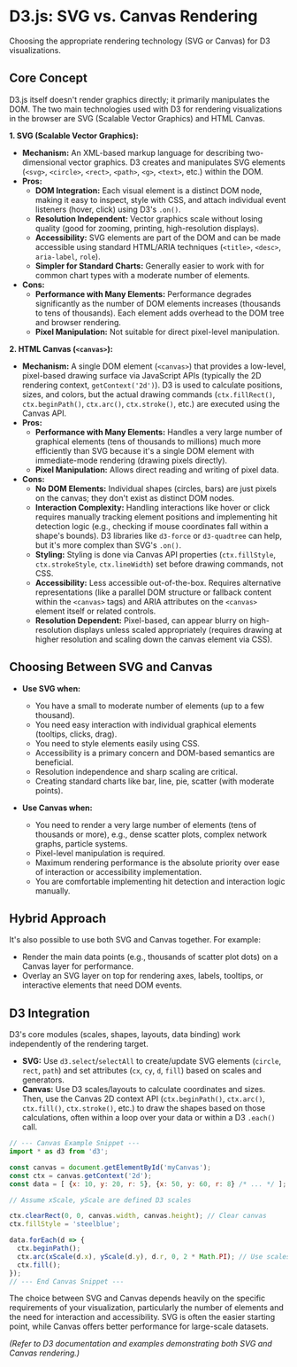 # D3.js: SVG vs. Canvas Rendering

Choosing the appropriate rendering technology (SVG or Canvas) for D3 visualizations.

## Core Concept

D3.js itself doesn't render graphics directly; it primarily manipulates the DOM. The two main technologies used with D3 for rendering visualizations in the browser are SVG (Scalable Vector Graphics) and HTML Canvas.

**1. SVG (Scalable Vector Graphics):**

*   **Mechanism:** An XML-based markup language for describing two-dimensional vector graphics. D3 creates and manipulates SVG elements (`<svg>`, `<circle>`, `<rect>`, `<path>`, `<g>`, `<text>`, etc.) within the DOM.
*   **Pros:**
    *   **DOM Integration:** Each visual element is a distinct DOM node, making it easy to inspect, style with CSS, and attach individual event listeners (hover, click) using D3's `.on()`.
    *   **Resolution Independent:** Vector graphics scale without losing quality (good for zooming, printing, high-resolution displays).
    *   **Accessibility:** SVG elements are part of the DOM and can be made accessible using standard HTML/ARIA techniques (`<title>`, `<desc>`, `aria-label`, `role`).
    *   **Simpler for Standard Charts:** Generally easier to work with for common chart types with a moderate number of elements.
*   **Cons:**
    *   **Performance with Many Elements:** Performance degrades significantly as the number of DOM elements increases (thousands to tens of thousands). Each element adds overhead to the DOM tree and browser rendering.
    *   **Pixel Manipulation:** Not suitable for direct pixel-level manipulation.

**2. HTML Canvas (`<canvas>`):**

*   **Mechanism:** A single DOM element (`<canvas>`) that provides a low-level, pixel-based drawing surface via JavaScript APIs (typically the 2D rendering context, `getContext('2d')`). D3 is used to calculate positions, sizes, and colors, but the actual drawing commands (`ctx.fillRect()`, `ctx.beginPath()`, `ctx.arc()`, `ctx.stroke()`, etc.) are executed using the Canvas API.
*   **Pros:**
    *   **Performance with Many Elements:** Handles a very large number of graphical elements (tens of thousands to millions) much more efficiently than SVG because it's a single DOM element with immediate-mode rendering (drawing pixels directly).
    *   **Pixel Manipulation:** Allows direct reading and writing of pixel data.
*   **Cons:**
    *   **No DOM Elements:** Individual shapes (circles, bars) are just pixels on the canvas; they don't exist as distinct DOM nodes.
    *   **Interaction Complexity:** Handling interactions like hover or click requires manually tracking element positions and implementing hit detection logic (e.g., checking if mouse coordinates fall within a shape's bounds). D3 libraries like `d3-force` or `d3-quadtree` can help, but it's more complex than SVG's `.on()`.
    *   **Styling:** Styling is done via Canvas API properties (`ctx.fillStyle`, `ctx.strokeStyle`, `ctx.lineWidth`) set before drawing commands, not CSS.
    *   **Accessibility:** Less accessible out-of-the-box. Requires alternative representations (like a parallel DOM structure or fallback content within the `<canvas>` tags) and ARIA attributes on the `<canvas>` element itself or related controls.
    *   **Resolution Dependent:** Pixel-based, can appear blurry on high-resolution displays unless scaled appropriately (requires drawing at higher resolution and scaling down the canvas element via CSS).

## Choosing Between SVG and Canvas

*   **Use SVG when:**
    *   You have a small to moderate number of elements (up to a few thousand).
    *   You need easy interaction with individual graphical elements (tooltips, clicks, drag).
    *   You need to style elements easily using CSS.
    *   Accessibility is a primary concern and DOM-based semantics are beneficial.
    *   Resolution independence and sharp scaling are critical.
    *   Creating standard charts like bar, line, pie, scatter (with moderate points).

*   **Use Canvas when:**
    *   You need to render a very large number of elements (tens of thousands or more), e.g., dense scatter plots, complex network graphs, particle systems.
    *   Pixel-level manipulation is required.
    *   Maximum rendering performance is the absolute priority over ease of interaction or accessibility implementation.
    *   You are comfortable implementing hit detection and interaction logic manually.

## Hybrid Approach

It's also possible to use both SVG and Canvas together. For example:

*   Render the main data points (e.g., thousands of scatter plot dots) on a Canvas layer for performance.
*   Overlay an SVG layer on top for rendering axes, labels, tooltips, or interactive elements that need DOM events.

## D3 Integration

D3's core modules (scales, shapes, layouts, data binding) work independently of the rendering target.

*   **SVG:** Use `d3.select`/`selectAll` to create/update SVG elements (`circle`, `rect`, `path`) and set attributes (`cx`, `cy`, `d`, `fill`) based on scales and generators.
*   **Canvas:** Use D3 scales/layouts to calculate coordinates and sizes. Then, use the Canvas 2D context API (`ctx.beginPath()`, `ctx.arc()`, `ctx.fill()`, `ctx.stroke()`, etc.) to draw the shapes based on those calculations, often within a loop over your data or within a D3 `.each()` call.

```javascript
// --- Canvas Example Snippet ---
import * as d3 from 'd3';

const canvas = document.getElementById('myCanvas');
const ctx = canvas.getContext('2d');
const data = [ {x: 10, y: 20, r: 5}, {x: 50, y: 60, r: 8} /* ... */ ];

// Assume xScale, yScale are defined D3 scales

ctx.clearRect(0, 0, canvas.width, canvas.height); // Clear canvas
ctx.fillStyle = 'steelblue';

data.forEach(d => {
  ctx.beginPath();
  ctx.arc(xScale(d.x), yScale(d.y), d.r, 0, 2 * Math.PI); // Use scales for position
  ctx.fill();
});
// --- End Canvas Snippet ---
```

The choice between SVG and Canvas depends heavily on the specific requirements of your visualization, particularly the number of elements and the need for interaction and accessibility. SVG is often the easier starting point, while Canvas offers better performance for large-scale datasets.

*(Refer to D3 documentation and examples demonstrating both SVG and Canvas rendering.)*